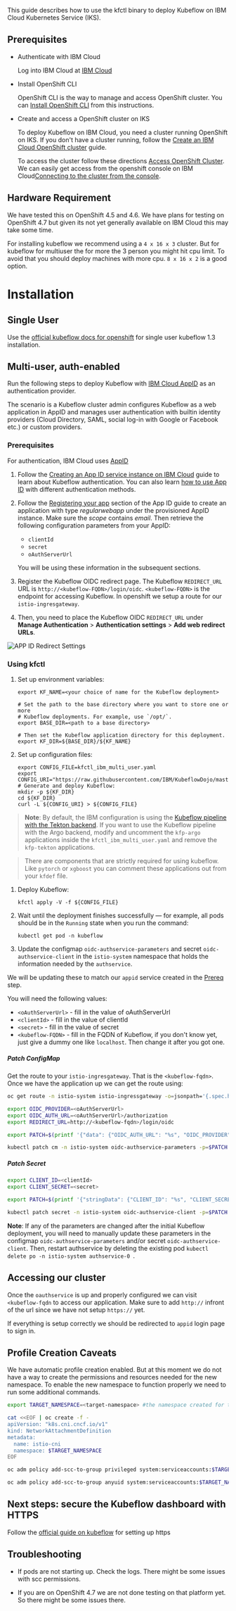 This guide describes how to use the kfctl binary to deploy Kubeflow on IBM Cloud Kubernetes Service (IKS).

## Prerequisites

* Authenticate with IBM Cloud

  Log into IBM Cloud at [IBM Cloud](https://cloud.ibm.com)

* Install OpenShift CLI

  OpenShift CLI is the way to manage and access OpenShift cluster. You can [Install OpenShift CLI](https://cloud.ibm.com/docs/openshift?topic=openshift-openshift-cli) from this instructions.

* Create and access a OpenShift cluster on IKS

  To deploy Kubeflow on IBM Cloud, you need a cluster running OpenShift on IKS. If you don't have a cluster running, follow the [Create an IBM Cloud OpenShift cluster](https://cloud.ibm.com/docs/openshift?topic=openshift-clusters) guide.

  To access the cluster follow these directions [Access OpenShift Cluster](https://cloud.ibm.com/docs/openshift?topic=openshift-access_cluster). We can easily get access from the openshift console on IBM Cloud[Connecting to the cluster from the console](https://cloud.ibm.com/docs/openshift?topic=openshift-access_cluster#access_oc_console).

## Hardware Requirement

We have tested this on OpenShift 4.5 and 4.6. We have plans for testing on OpenShift 4.7 but given its not yet generally available on IBM Cloud this may take some time. 

For installing kubeflow we recommend using a `4 x 16 x 3` cluster. But for kubeflow for multiuser the for more the 3 person you might hit cpu limit. To avoid that you should deploy machines with more cpu. `8 x 16 x 2` is a good option. 
# Installation

## Single User

Use the [official kubeflow docs for openshift](https://www.kubeflow.org/docs/distributions/openshift/install-kubeflow/) for single user kubeflow 1.3 installation.
## Multi-user, auth-enabled

Run the following steps to deploy Kubeflow with [IBM Cloud AppID](https://cloud.ibm.com/catalog/services/app-id)
as an authentication provider. 

The scenario is a Kubeflow cluster admin configures Kubeflow as a web
application in AppID and manages user authentication with builtin identity
providers (Cloud Directory, SAML, social log-in with Google or Facebook etc.) or
custom providers.

### Prerequisites

For authentication,  IBM Cloud uses [AppID](https://cloud.ibm.com/catalog/services/app-id)

1. Follow the [Creating an App ID service instance on IBM Cloud](https://cloud.ibm.com/catalog/services/app-id) guide to learn about Kubeflow authentication. 
You can also learn [how to use App ID](https://cloud.ibm.com/docs/appid?topic=appid-getting-started) with different authentication methods.

2. Follow the [Registering your app](https://cloud.ibm.com/docs/appid?topic=appid-app#app-register) section of the App ID guide
to create an application with type _regularwebapp_ under the provisioned AppID
instance. Make sure the _scope_ contains _email_. Then retrieve the following
configuration parameters from your AppID:
    * `clientId`
    * `secret`
    * `oAuthServerUrl`

    You will be using these information in the subsequent sections.  
  
3. Register the Kubeflow OIDC redirect page. The Kubeflow `REDIRECT_URL` URL is `http://<kubeflow-FQDN>/login/oidc`. 
`<kubeflow-FQDN>` is the endpoint for accessing Kubeflow. In openshift we setup a route for our `istio-ingresgateway`. 

1. Then, you need to place the Kubeflow OIDC `REDIRECT_URL` under **Manage Authentication** > **Authentication settings** > **Add web redirect URLs**.
  
<img src="../../images/appid-redirect-settings.png" 
  alt="APP ID Redirect Settings"
  class="mt-3 mb-3 border border-info rounded">

### Using kfctl

1. Set up environment variables:

    ```shell
    export KF_NAME=<your choice of name for the Kubeflow deployment>

    # Set the path to the base directory where you want to store one or more 
    # Kubeflow deployments. For example, use `/opt/`.
    export BASE_DIR=<path to a base directory>

    # Then set the Kubeflow application directory for this deployment.
    export KF_DIR=${BASE_DIR}/${KF_NAME}
    ```

2. Set up configuration files:

    ```shell
    export CONFIG_FILE=kfctl_ibm_multi_user.yaml
    export CONFIG_URI="https://raw.githubusercontent.com/IBM/KubeflowDojo/master/OpenShift/manifests/kfctl_openshift_multi.v1.3.0.yaml"
    # Generate and deploy Kubeflow:
    mkdir -p ${KF_DIR}
    cd ${KF_DIR}
    curl -L ${CONFIG_URI} > ${CONFIG_FILE}
    ```
    
> **Note**: By default, the IBM configuration is using the [Kubeflow pipeline with the Tekton backend](https://github.com/kubeflow/kfp-tekton#kubeflow-pipelines-with-tekton).
If you want to use the Kubeflow pipeline with the Argo backend, modify and uncomment the `kfp-argo` applications inside the `kfctl_ibm_multi_user.yaml` and remove the `kfp-tekton` applications. 

> There are components that are strictly required for using kubeflow. Like `pytorch` or `xgboost` you can comment these applications out from your `kfdef` file.
    
1. Deploy Kubeflow:

    ```shell
    kfctl apply -V -f ${CONFIG_FILE}
    ```

2. Wait until the deployment finishes successfully — for example, all pods should be in the `Running` state when you run the command:

    ```shell
    kubectl get pod -n kubeflow
    ```

3. Update the configmap `oidc-authservice-parameters` and secret `oidc-authservice-client` in the `istio-system` namespace that holds the information needed by the `authservice`.

We will be updating these to match our `appid` service created in the [Prereq](#prerequisites) step. 

You will need the following values:


 * `<oAuthServerUrl>` - fill in the value of oAuthServerUrl
 * `<clientId>` - fill in the value of clientId
 * `<secret>` - fill in the value of secret
 * `<kubeflow-FQDN>` - fill in the FQDN of Kubeflow, if you don't know yet, just give a dummy one like `localhost`. Then change it after you got one.

##### Patch ConfigMap

Get the route to your `istio-ingresgateway`. That is the `<kubeflow-fqdn>`.
Once we have the application up we can get the route using:

```bash
oc get route -n istio-system istio-ingressgateway -o=jsonpath='{.spec.host}'
```

```bash
export OIDC_PROVIDER=<oAuthServerUrl>
export OIDC_AUTH_URL=<oAuthServerUrl>/authorization
export REDIRECT_URL=http://<kubeflow-fqdn>/login/oidc

export PATCH=$(printf '{"data": {"OIDC_AUTH_URL": "%s", "OIDC_PROVIDER": "%s", "REDIRECT_URL": "%s"}}' $OIDC_AUTH_URL $OIDC_PROVIDER $REDIRECT_URL)

kubectl patch cm -n istio-system oidc-authservice-parameters -p=$PATCH
```

##### Patch Secret

```bash
export CLIENT_ID=<clientId>
export CLIENT_SECRET=<secret>

export PATCH=$(printf '{"stringData": {"CLIENT_ID": "%s", "CLIENT_SECRET": "%s"}}' $CLIENT_ID $CLIENT_SECRET)

kubectl patch secret -n istio-system oidc-authservice-client -p=$PATCH
```
 
 **Note**: If any of the parameters are changed after the initial Kubeflow deployment, you 
 will need to manually update these parameters in the configmap `oidc-authservice-parameters` and/or secret `oidc-authservice-client`.
 Then, restart authservice by deleting the existing pod `kubectl delete po -n istio-system authservice-0 `.

## Accessing our cluster

Once the `oauthservice` is up and properly configured we can visit `<kubeflow-fqdn` to access our application. Make sure to add `http://` infront of the url since we have not setup `https://` yet. 

If everything is setup correctly we should be redirected to `appid` login page to sign in.

## Profile Creation Caveats

We have automatic profile creation enabled. But at this moment we do not have a way to create the permissions and resources needed for the new namespace. To enable the new namespace to function properly we need to run some additional commands. 

```bash
export TARGET_NAMESPACE=<target-namespace> #the namespace created for the new profile

cat <<EOF | oc create -f -
apiVersion: "k8s.cni.cncf.io/v1"
kind: NetworkAttachmentDefinition
metadata:
  name: istio-cni
  namespace: $TARGET_NAMESPACE
EOF

oc adm policy add-scc-to-group privileged system:serviceaccounts:$TARGET_NAMESPACE

oc adm policy add-scc-to-group anyuid system:serviceaccounts:$TARGET_NAMESPACE
```

## Next steps: secure the Kubeflow dashboard with HTTPS

Follow the [official guide on kubeflow](https://www.kubeflow.org/docs/distributions/ibm/deploy/install-kubeflow-on-iks/#next-steps-secure-the-kubeflow-dashboard-with-https) for setting up https

## Troubleshooting

* If pods are not starting up. Check the logs. There might be some issues with scc permissions. 

* If you are on OpenShift 4.7 we are not done testing on that platform yet. So there might be some issues there. 

